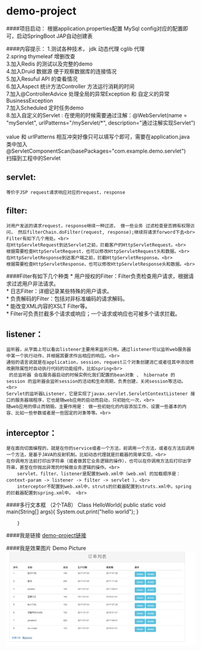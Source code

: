 # demo-project


####项目启动：
	根据application.properties配置 MySql config对应的配置即可，启动SpringBoot JAP自动创建表     

####内容提示：
	1.测试各种技术， jdk 动态代理 cglib 代理        
	2.spring thymeleaf 增删改查         
	3.加入Redis 的测试以及完整的demo  
	4.加入Druid 数据源 便于观察数据库的连接情况      
	5.加入Resuful API 的查看情况           
	6.加入Aspect 统计方法Controller 方法运行消耗的时间         
	7.加入@ControllerAdvice 处理全局的异常Exception 和  自定义的异常BusinessException       
	7.加入Scheduled 定时任务demo        
	8.加入自定义的Servlet :
	在使用的时候需要通过注解：@WebServlet(name = "myServlet", urlPatterns="/myServlet/*", description="通过注解实现Servlet")<br>    
	value 和 urlPatterns 相互冲突好像只可以填写个即可，需要在application.java 类中加入@ServletComponentScan(basePackages="com.example.demo.servlet") <br> 
	扫描到工程中的Servlet


servlet:     
------------------
	等价于JSP request请求响应对应的request，response

filter:     
------------------
	对用户发送的请求request，response继续一种过滤， 做一些业务 过滤检查是否拥有权限访问， 然后filterChain.doFilter(request, response);继续将请求forword下去<br>
	Filter有如下几个用处。<br>
	在HttpServletRequest到达Servlet之前，拦截客户的HttpServletRequest。<br>
	根据需要检查HttpServletRequest，也可以修改HttpServletRequest头和数据。<br>
	在HttpServletResponse到达客户端之前，拦截HttpServletResponse。<br>
	根据需要检查HttpServletResponse，也可以修改HttpServletResponse头和数据。<br>

####Filter有如下几个种类
	* 用户授权的Filter：Filter负责检查用户请求，根据请求过滤用户非法请求。<br>
	* 日志Filter：详细记录某些特殊的用户请求。<br>
	* 负责解码的Filter：包括对非标准编码的请求解码。<br>
	* 能改变XML内容的XSLT Filter等。<br>
	* Filter可负责拦截多个请求或响应；一个请求或响应也可被多个请求拦截。<br>

listener：           
--------------------
	监听器，从字面上可以看出listener主要用来监听只用。通过listener可以监听web服务器中某一个执行动作，并根据其要求作出相应的响应。<br>
	通俗的语言说就是在application，session，request三个对象创建消亡或者往其中添加修改删除属性时自动执行代码的功能组件。比如spring<br>
	 的总监听器 会在服务器启动的时候实例化我们配置的bean对象 、 hibernate 的 session 的监听器会监听session的活动和生命周期，负责创建，关闭session等活动。<br>
	Servlet的监听器Listener，它是实现了javax.servlet.ServletContextListener 接口的服务器端程序，它也是随web应用的启动而启动，只初始化一次，<br>
	随web应用的停止而销毁。主要作用是： 做一些初始化的内容添加工作、设置一些基本的内容、比如一些参数或者是一些固定的对象等等。<br>


interceptor：
--------------------
	是在面向切面编程的，就是在你的service或者一个方法，前调用一个方法，或者在方法后调用一个方法，是基于JAVA的反射机制。比如动态代理就是拦截器的简单实现，<br>
	在你调用方法前打印出字符串（或者做其它业务逻辑的操作），也可以在你调用方法后打印出字符串，甚至在你抛出异常的时候做业务逻辑的操作。<br>
	    servlet、filter、listener是配置到web.xml中（web.xml 的加载顺序是：context-param -> listener -> filter -> servlet ），<br>
	    interceptor不配置到web.xml中，struts的拦截器配置到struts.xml中。spring的拦截器配置到spring.xml中。 <br>

####多行文本框 （2个TAB）
		Class HelloWorld{
			public static void main(String[] args){
				System.out.print("hello world");
			}
	
		}


####我是链接
[demo-project链接](https://github.com/ninuxGithub/demo-project)<br />



####我是效果图片
	Demo Picture
![image](https://github.com/ninuxGithub/demo-project/blob/master/demo.png)


